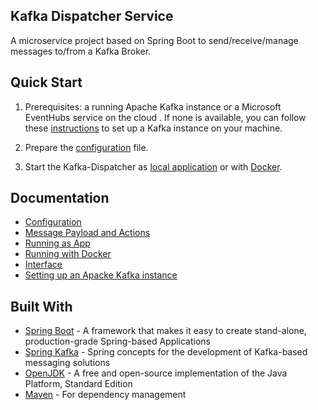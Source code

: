 Kafka Dispatcher Service
----
A microservice project based on Spring Boot to send/receive/manage messages to/from a Kafka Broker.

## Quick Start
1.  Prerequisites:
a running Apache Kafka instance or a Microsoft EventHubs service on the cloud
. If none is available, you can  follow these [instructions](APACHE_KAFKA.md) to set up a Kafka instance on your machine.

2. Prepare the [configuration](CONFIGURATION.md) file.

3. Start the Kafka-Dispatcher as [local application](APPLICATION.md) or with [Docker](DOCKER.md).

## Documentation

* [Configuration](CONFIGURATION.md)
* [Message Payload and Actions](../PAYLOAD.md)
* [Running as App](APPLICATION.md)
* [Running with Docker](DOCKER.md)
* [Interface](../INTERFACE.md)
* [Setting up an Apacke Kafka instance](APACHE_KAFKA.md)

## Built With
* [Spring Boot](https://spring.io/projects/spring-boot) - A framework that makes it easy to create stand-alone, production-grade Spring-based Applications
* [Spring Kafka](https://spring.io/projects/spring-kafka) - Spring concepts for the development of Kafka-based messaging solutions
* [OpenJDK](https://openjdk.java.net/) - A free and open-source implementation of the Java Platform, Standard Edition
* [Maven](https://maven.apache.org/) - For dependency management
